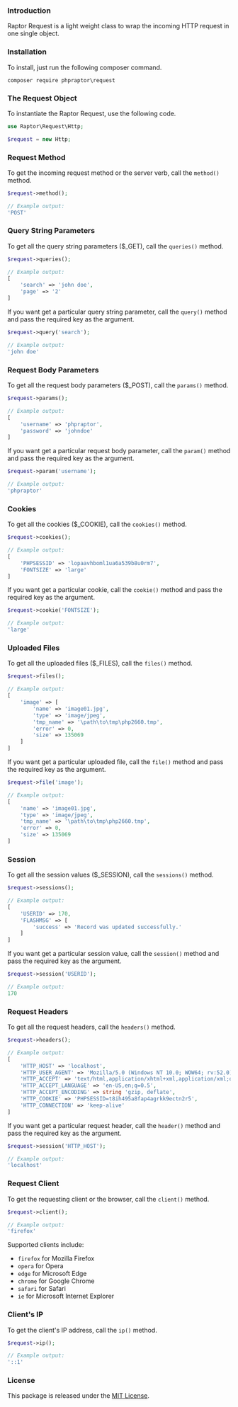 ### Introduction
Raptor Request is a light weight class to wrap the incoming HTTP request in one single object.
### Installation
To install, just run the following composer command.
```
composer require phpraptor\request
```
### The Request Object
To instantiate the Raptor Request, use the following code.
```php
use Raptor\Request\Http;

$request = new Http;
```
### Request Method
To get the incoming request method or the server verb, call the `method()` method.
```php
$request->method();

// Example output:
'POST'
```
### Query String Parameters
To get all the query string parameters ($_GET), call the `queries()` method.
```php
$request->queries();

// Example output:
[
    'search' => 'john doe',
    'page' => '2'
]
```
If you want get a particular query string parameter, call the `query()` method and pass the required key as the argument.
```php
$request->query('search');

// Example output:
'john doe'
```
### Request Body Parameters
To get all the request body parameters ($_POST), call the `params()` method.
```php
$request->params();

// Example output:
[
    'username' => 'phpraptor',
    'password' => 'johndoe'
]
```
If you want get a particular request body parameter, call the `param()` method and pass the required key as the argument.
```php
$request->param('username');

// Example output:
'phpraptor'
```
### Cookies
To get all the cookies ($_COOKIE), call the `cookies()` method.
```php
$request->cookies();

// Example output:
[
    'PHPSESSID' => 'lopaavhboml1ua6a539b8u0rm7',
    'FONTSIZE' => 'large'
]
```
If you want get a particular cookie, call the `cookie()` method and pass the required key as the argument.
```php
$request->cookie('FONTSIZE');

// Example output:
'large'
```
### Uploaded Files
To get all the uploaded files ($_FILES), call the `files()` method.
```php
$request->files();

// Example output:
[
    'image' => [
        'name' => 'image01.jpg',
        'type' => 'image/jpeg',
        'tmp_name' => '\path\to\tmp\php2660.tmp',
        'error' => 0,
        'size' => 135069
    ]
]
```
If you want get a particular uploaded file, call the `file()` method and pass the required key as the argument.
```php
$request->file('image');

// Example output:
[
    'name' => 'image01.jpg',
    'type' => 'image/jpeg',
    'tmp_name' => '\path\to\tmp\php2660.tmp',
    'error' => 0,
    'size' => 135069
]
```
### Session
To get all the session values ($_SESSION), call the `sessions()` method.
```php
$request->sessions();

// Example output:
[
    'USERID' => 170,
    'FLASHMSG' => [
        'success' => 'Record was updated successfully.'
    ]
]
```
If you want get a particular session value, call the `session()` method and pass the required key as the argument.
```php
$request->session('USERID');

// Example output:
170
```
### Request Headers
To get all the request headers, call the `headers()` method.
```php
$request->headers();

// Example output:
[
    'HTTP_HOST' => 'localhost',
    'HTTP_USER_AGENT' => 'Mozilla/5.0 (Windows NT 10.0; WOW64; rv:52.0) Gecko/20100101 Firefox/52.0',
    'HTTP_ACCEPT' => 'text/html,application/xhtml+xml,application/xml;q=0.9,*/*;q=0.8',
    'HTTP_ACCEPT_LANGUAGE' => 'en-US,en;q=0.5',
    'HTTP_ACCEPT_ENCODING' => string 'gzip, deflate',
    'HTTP_COOKIE' => 'PHPSESSID=t8ih495a8fap4agrkk9ectn2r5',
    'HTTP_CONNECTION' => 'keep-alive'
]
```
If you want get a particular request header, call the `header()` method and pass the required key as the argument.
```php
$request->session('HTTP_HOST');

// Example output:
'localhost'
```
### Request Client
To get the requesting client or the browser, call the `client()` method.
```php
$request->client();

// Example output:
'firefox'
```
Supported clients include:
- `firefox` for Mozilla Firefox
- `opera` for Opera
- `edge` for Microsoft Edge
- `chrome` for Google Chrome
- `safari` for Safari
- `ie` for Microsoft Internet Explorer
### Client's IP
To get the client's IP address, call the `ip()` method.
```php
$request->ip();

// Example output:
'::1'
```
### License
This package is released under the [MIT License](https://github.com/phpraptor/request/blob/master/LICENSE).